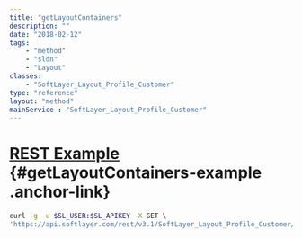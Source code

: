 ```yaml
---
title: "getLayoutContainers"
description: ""
date: "2018-02-12"
tags:
    - "method"
    - "sldn"
    - "Layout"
classes:
    - "SoftLayer_Layout_Profile_Customer"
type: "reference"
layout: "method"
mainService : "SoftLayer_Layout_Profile_Customer"
---
```


# [REST Example](#getLayoutContainers-example) <a href="/article/rest/"><i class="fas fa-question"></i></a> {#getLayoutContainers-example .anchor-link} 
```bash
curl -g -u $SL_USER:$SL_APIKEY -X GET \
'https://api.softlayer.com/rest/v3.1/SoftLayer_Layout_Profile_Customer/{SoftLayer_Layout_Profile_CustomerID}/getLayoutContainers'
```
